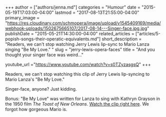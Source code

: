 +++
author = ["authors/jenna.md"]
categories = "Humour"
date = "2015-05-19T17:03:00-04:00"
lastmod = "2017-08-13T21:55:00-04:00"
primary_image = "https://res.cloudinary.com/schmopera/image/upload/v1545409169/media/webhook-uploads/1502675665107/2017-08-14---Singer-face.jpg.jpg"
publishDate = "2015-05-21T14:30:00-04:00"
related_articles = ["articles/5-popish-songs-their-operatic-equivalents.md"]
short_description = "Readers, we can&#039;t stop watching Jerry Lewis lip-sync to Mario Lanza singing &quot;Be My Love.&quot; "
slug = "jerry-lewis-opera-faces"
title = "And you thought your singer face was weird..."

youtube_url ="https://www.youtube.com/watch?v=s0TZyzasgsQ"
+++

Readers, we can't stop watching this clip of Jerry Lewis lip-syncing to Mario Lanza's "Be My Love." 

Singer-face, anyone? Just kidding.

Bonus: "Be My Love" was written for Lanza to sing with Kathryn Grayson in the 1950 film *The Toast of New Orleans*. [Watch the clip right here](https://www.youtube.com/watch?v=coZkDIL8DzM). We forgot how gorgeous Mario is.

